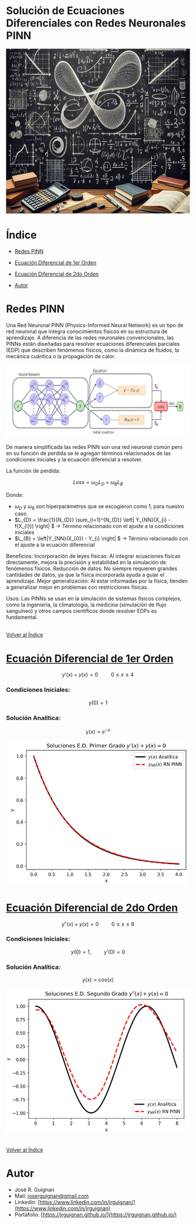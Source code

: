 # Solución de Ecuaciones Diferenciales con Redes Neuronales PINN

<p align="center">
<img src="images/banner.png"  height=450>
</p>

# Índice

* [Redes PINN](#Redes-PINN) 

* [Ecuación Diferencial de 1er Orden](#Ecuación-Diferencial-de-1er-Orden) 

* [Ecuación Diferencial de 2do Orden](#Ecuación-Diferencial-de-2do-Orden) 

* [Autor](#Autor)

# Redes PINN

Una Red Neuronal PINN (Physics-Informed Neural Network) es un tipo de red neuronal que integra conocimientos físicos en 
su estructura de aprendizaje. A diferencia de las redes neuronales convencionales, las PINNs están diseñadas para resolver
 ecuaciones diferenciales parciales (EDP) que describen fenómenos físicos, como la dinámica de fluidos, la mecánica cuántica
  o la propagación de calor.

<p align="center">
<img src="images/PINN.png"  height=200>
</p>

 De manera simplificada las redes PINN son una red neuronal común pero en su función de perdida se le agregan términos 
 relacionados de las condiciones iniciales y la ecuación diferencial a resolver. 

 La función de perdida:

 $$ Loss = \omega_{D}L_{D} + \omega_{B}L_{B} $$

 Donde: 
 - $\omega_{D}$ y $\omega_{B}$ son hiperparámetros que se escogieron como 1, para nuestro caso. 
 - $L_{D} = \frac{1}{N_{D}} \sum_{i=1}^{N_{D}} \left| Y_{NN}(X_{i} - f(X_{i})) \right|  $ -> Término relacionado con el ajuste a la condiciones iniciales
 - $L_{B} = \left|Y_{NN}(X_{0}) - Y_{i} \right|  $ -> Término relacionado con el ajuste a la ecuación diferencial 



Beneficios:
Incorporación de leyes físicas: Al integrar ecuaciones físicas directamente, mejora la precisión y estabilidad en la simulación 
de fenómenos físicos. Reducción de datos: No siempre requieren grandes cantidades de datos, ya que la física incorporada ayuda 
a guiar el aprendizaje. Mejor generalización: Al estar informadas por la física, tienden a generalizar mejor en problemas con 
restricciones físicas.


Usos:
Las PINNs se usan en la simulación de sistemas físicos complejos, como la ingeniería, la climatología, la medicina (simulación de flujo sanguíneo) y otros campos científicos donde resolver EDPs es fundamental.

<br>[Volver al Índice](#Índice)

# [Ecuación Diferencial de 1er Orden](https://github.com/jrguignan/Solucion_de_Ecuaciones_Diferenciales_con_Redes_PINN/blob/main/1er_EDO.ipynb)

$$ y'(x)+y(x)=0 \hspace{1cm} 0 \leqslant x \leqslant 4 $$ 

### Condiciones Iniciales:
$$ y(0)=1 $$

### Solución Analítica:
$$ y(x) = e^{-x} $$

<p align="center">
<img src="images/1er.png"  height=400>
</p>

# [Ecuación Diferencial de 2do Orden](https://github.com/jrguignan/Solucion_de_Ecuaciones_Diferenciales_con_Redes_PINN/blob/main/2do_EDO.ipynb)

$$ y''(x) + y(x)=0 \hspace{1cm} 0 \leqslant x \leqslant 8 $$ 

### Condiciones Iniciales:
$$ y(0)=1,\hspace{1cm} y'(0)=0 $$

### Solución Analítica:
$$ y(x)=cos(x) $$

<p align="center">
<img src="images/2do_.png"  height=400>
</p>


<br>[Volver al Índice](#Índice)

# Autor

- José R. Guignan
- Mail: joserguignan@gmail.com
- Linkedin: [https://www.linkedin.com/in/jrguignan/](https://www.linkedin.com/in/jrguignan)
- Portafolio: [https://jrguignan.github.io/](https://jrguignan.github.io/)
